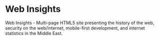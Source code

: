 # Web Insights

Web Insights - Multi-page HTML5 site presenting the history of the web, security on the web/internet, mobile-first development, and internet statistics in the Middle East.
